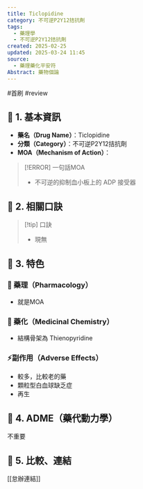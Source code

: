 ```yaml
---
title: Ticlopidine
category: 不可逆P2Y12拮抗劑
tags:
  - 藥理學
  - 不可逆P2Y12拮抗劑
created: 2025-02-25
updated: 2025-03-24 11:45
source:
  - 藥理藥化平安符
Abstract: 藥物個論
---
```

#首刷 #review 
## 🔹 1. 基本資訊
- **藥名（Drug Name）**：Ticlopidine
- **分類（Category）**：不可逆P2Y12拮抗劑
- **MOA（Mechanism of Action）**：
> [!ERROR] 一句話MOA
> - 不可逆的抑制血小板上的 ADP 接受器

## 🔹 2. 相關口訣
> [!tip] 口訣
> - 現無

## 🔹 3. 特色
### 🧪 藥理（Pharmacology）
- 就是MOA


### 🧬 藥化（Medicinal Chemistry）

- 結構骨架為 Thienopyridine

### ⚡副作用（Adverse Effects）
- 較多，比較老的藥
- 顆粒型白血球缺乏症
- 再生


## 🔹 4. ADME（藥代動力學）
 不重要
## 🔹 5. 比較、連結

[[怠辦連結]]